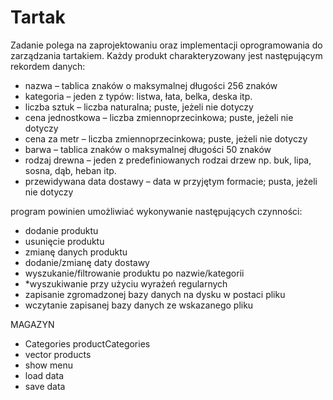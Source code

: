 # Tartak

Zadanie polega na zaprojektowaniu oraz implementacji oprogramowania do zarządzania tartakiem. Każdy produkt
charakteryzowany jest następującym rekordem danych:

- nazwa – tablica znaków o maksymalnej długości 256 znaków
- kategoria – jeden z typów: listwa, łata, belka, deska itp.
- liczba sztuk – liczba naturalna; puste, jeżeli nie dotyczy
- cena jednostkowa – liczba zmiennoprzecinkowa; puste, jeżeli nie dotyczy
- cena za metr – liczba zmiennoprzecinkowa; puste, jeżeli nie dotyczy
- barwa – tablica znaków o maksymalnej długości 50 znaków
- rodzaj drewna – jeden z predefiniowanych rodzai drzew np. buk, lipa, sosna, dąb,
  heban itp.
- przewidywana data dostawy – data w przyjętym formacie; pusta, jeżeli nie dotyczy

program powinien umożliwiać wykonywanie następujących czynności:

- dodanie produktu
- usunięcie produktu
- zmianę danych produktu
- dodanie/zmianę daty dostawy
- wyszukanie/filtrowanie produktu po nazwie/kategorii
- *wyszukiwanie przy użyciu wyrażeń regularnych
- zapisanie zgromadzonej bazy danych na dysku w postaci pliku
- wczytanie zapisanej bazy danych ze wskazanego pliku

MAGAZYN

- Categories productCategories
- vector<Product> products
- show menu
- load data
- save data